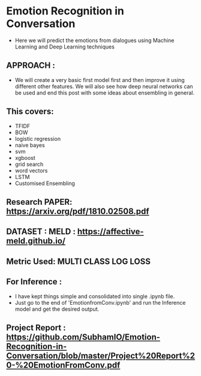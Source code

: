 # Emotion Recognition in Conversation
- Here we will predict the emotions from dialogues using Machine Learning and Deep Learning techniques


## APPROACH :

- We will create a very basic first model first and then improve it using different other features. We will also see how deep neural networks can be used and end this post with some ideas about ensembling in general.

## This covers:
- TFIDF
- BOW
- logistic regression
- naive bayes
- svm
- xgboost
- grid search
- word vectors
- LSTM
- Customised Ensembling

## Research PAPER: https://arxiv.org/pdf/1810.02508.pdf

## DATASET : MELD : https://affective-meld.github.io/

## Metric Used: MULTI CLASS LOG LOSS

## For Inference : 

- I have kept things simple and consolidated into single .ipynb file. 
- Just go to the end of 'EmotionfromConv.ipynb' and run the Inference model and get the desired output.


## Project Report  : https://github.com/SubhamIO/Emotion-Recognition-in-Conversation/blob/master/Project%20Report%20-%20EmotionFromConv.pdf
